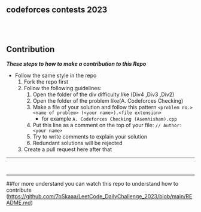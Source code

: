 ## codeforces contests 2023

<br><br>


## Contribution


***These steps to how to make a contribution to this Repo***

- Follow the same style in the repo
    1. Fork the repo first
    1. Follow the following guidelines:
        1. Open the folder of the div difficulty like (Div4 ,Div3 ,Div2)
        1. Open the folder of the problem like(A. Codeforces Checking)
        1. Make a file of your solution and follow this pattern `<problem no.>  <name of problem> (<your name>).<file extension>`
            - for example `A. Codeforces Checking (Asemhisham).cpp`
        1. Put this line as a comment on the top of your file: ``// Author: <your name>``
        1. Try to write comments to explain your solution
        1. Redundant solutions will be rejected
    1. Create a pull request here after that
   

<hr>

<br>

<hr>

##for more understand you can watch this repo to understand how to contribute
(https://github.com/7oSkaaa/LeetCode_DailyChallenge_2023/blob/main/README.md)
